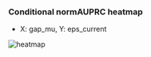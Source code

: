 ### Conditional normAUPRC heatmap

- X: gap_mu, Y: eps_current

![heatmap](/home/elicer/project_0814_2/results/20250815-070621/holdout/conditional_heatmap_gap_mu_vs_eps_current.png)

